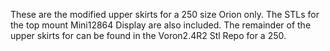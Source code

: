 These are the modified upper skirts for a 250 size Orion only. The STLs for the top mount Mini12864 Display are also included. The remainder of the upper skirts for can be found in the Voron2.4R2 Stl Repo for a 250.
